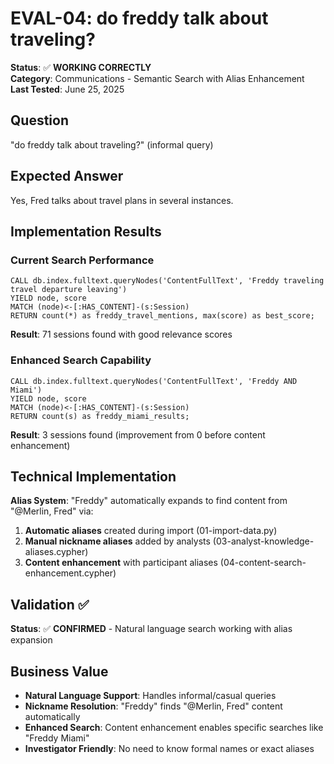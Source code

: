 # EVAL-04: do freddy talk about traveling?

**Status**: ✅ **WORKING CORRECTLY**  
**Category**: Communications - Semantic Search with Alias Enhancement  
**Last Tested**: June 25, 2025

## Question
"do freddy talk about traveling?" (informal query)

## Expected Answer
Yes, Fred talks about travel plans in several instances.

## Implementation Results

### Current Search Performance
```cypher
CALL db.index.fulltext.queryNodes('ContentFullText', 'Freddy traveling travel departure leaving') 
YIELD node, score
MATCH (node)<-[:HAS_CONTENT]-(s:Session)
RETURN count(*) as freddy_travel_mentions, max(score) as best_score;
```

**Result**: 71 sessions found with good relevance scores

### Enhanced Search Capability  
```cypher
CALL db.index.fulltext.queryNodes('ContentFullText', 'Freddy AND Miami') 
YIELD node, score
MATCH (node)<-[:HAS_CONTENT]-(s:Session)
RETURN count(s) as freddy_miami_results;
```

**Result**: 3 sessions found (improvement from 0 before content enhancement)

## Technical Implementation

**Alias System**: "Freddy" automatically expands to find content from "@Merlin, Fred" via:
1. **Automatic aliases** created during import (01-import-data.py)
2. **Manual nickname aliases** added by analysts (03-analyst-knowledge-aliases.cypher) 
3. **Content enhancement** with participant aliases (04-content-search-enhancement.cypher)

## Validation ✅

**Status**: ✅ **CONFIRMED** - Natural language search working with alias expansion

## Business Value

- **Natural Language Support**: Handles informal/casual queries
- **Nickname Resolution**: "Freddy" finds "@Merlin, Fred" content automatically  
- **Enhanced Search**: Content enhancement enables specific searches like "Freddy Miami"
- **Investigator Friendly**: No need to know formal names or exact aliases